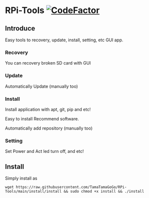 # RPi-Tools  [![CodeFactor](https://www.codefactor.io/repository/github/tamatamagogo/rpi-tools/badge/main)](https://www.codefactor.io/repository/github/tamatamagogo/rpi-tools/overview/main)
## Introduce
Easy tools to recovery, update, install, setting, etc GUI app.
### Recovery
You can recovery broken SD card with GUI

### Update
Automatically Update (manually too)

### Install
Install application with apt, git, pip and etc!

 Easy to install Recommend software.

 Automatically add repository (manually too)

### Setting
Set Power and Act led turn off, and etc! 

## Install
Simply install as

`wget https://raw.githubusercontent.com/TamaTamaGoGo/RPi-Tools/main/install/install && sudo chmod +x install && ./install`
